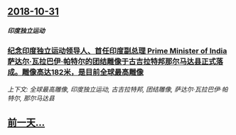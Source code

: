 ## [2018-10-31](/zh/news/2018/10/31/index.md)

##### 印度独立运动
### [纪念印度独立运动领导人、首任印度副总理 Prime Minister of India萨达尔·瓦拉巴伊·帕特尔的团结雕像于古吉拉特邦那尔马达县正式落成。雕像高达182米，是目前全球最高雕像 ](/zh/news/2018/10/31/纪念印度独立运动领导人-首任印度副总理-Prime-Minister-of-India萨达尔-瓦拉巴伊-帕特尔的团结雕像.md)
_上下文: 全球最高雕像, 印度独立运动, 古吉拉特邦, 团结雕像, 萨达尔·瓦拉巴伊·帕特尔, 那尔马达县_

## [前一天...](/zh/news/2018/10/30/index.md)

